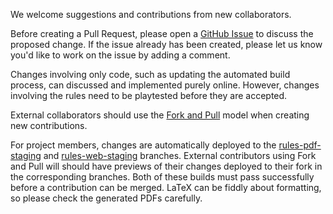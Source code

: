 We welcome suggestions and contributions from new collaborators.

Before creating a Pull Request, please open a [GitHub Issue](https://github.com/Eudicods/skirmishers/issues) to discuss the proposed change.
If the issue already has been created, please let us know you'd like to work on the issue by adding a comment.

Changes involving only code, such as updating the automated build process, can discussed and implemented purely online.
However, changes involving the rules need to be playtested before they are accepted.

External collaborators should use the [Fork and Pull](https://docs.github.com/en/pull-requests/collaborating-with-pull-requests/getting-started/about-collaborative-development-models#fork-and-pull-model) model when creating new contributions.

For project members, changes are automatically deployed to the [rules-pdf-staging](https://github.com/Eudicods/skirmishers/tree/rules-pdf-staging) and [rules-web-staging](https://github.com/Eudicods/skirmishers/tree/rules-web-staging) branches.
External contributors using Fork and Pull will should have previews of their changes deployed to their fork in the corresponding branches.
Both of these builds must pass successfully before a contribution can be merged.
LaTeX can be fiddly about formatting, so please check the generated PDFs carefully.
